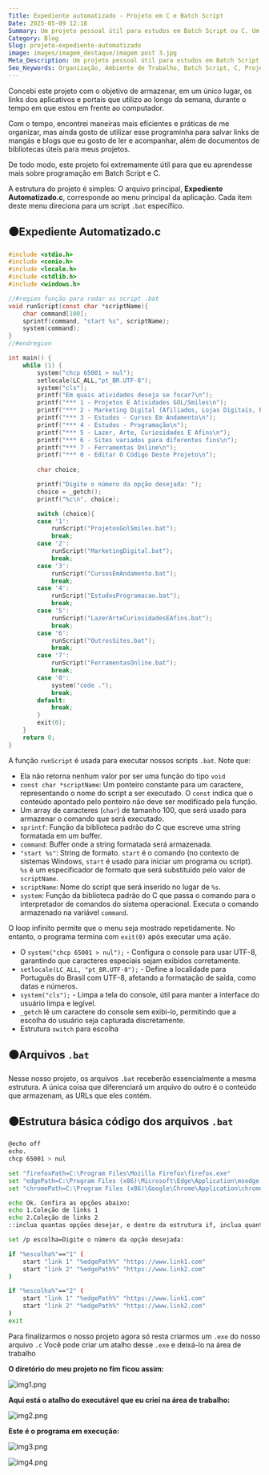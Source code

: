 ```yaml
---
Title: Expediente automatizado - Projeto em C e Batch Script
Date: 2025-05-09 12:18
Summary: Um projeto pessoal útil para estudos em Batch Script ou C. Um programa simples para organização de links
Category: Blog
Slug: projeto-expediente-automatizado
image: images/imagem_destaque/imagem post 3.jpg
Meta_Description: Um projeto pessoal útil para estudos em Batch Script ou C. Um programa simples para organização de links
Seo_Keywords: Organização, Ambiente de Trabalho, Batch Script, C, Projeto de Programação
---
```


Concebi este projeto com o objetivo de armazenar, em um único lugar, os links dos aplicativos e portais que utilizo ao longo da semana, durante o tempo em que estou em frente ao computador.

Com o tempo, encontrei maneiras mais eficientes e práticas de me organizar, mas ainda gosto de utilizar esse programinha para salvar links de mangás e blogs que eu gosto de ler e acompanhar, além de documentos de bibliotecas úteis para meus projetos. 

De todo modo, este projeto foi extremamente útil para que eu  aprendesse mais sobre programação em Batch Script e C.

A estrutura do projeto é simples: O arquivo principal, **Expediente Automatizado.c**, corresponde ao menu principal da aplicação. Cada item deste menu direciona para um script `.bat` específico.

## ⚫**Expediente Automatizado.c**

```c
#include <stdio.h>
#include <conio.h>
#include <locale.h>
#include <stdlib.h>
#include <windows.h>

//#region função para rodar os script .bat
void runScript(const char *scriptName){
    char command[100];
    sprintf(command, "start %s", scriptName);
    system(command);
}
//#endregion

int main() {
    while (1) {
        system("chcp 65001 > nul");
        setlocale(LC_ALL,"pt_BR.UTF-8");
        system("cls");
        printf("Em quais atividades deseja se focar?\n");
        printf("*** 1 - Projetos E Atividades GOL/Smiles\n");
        printf("*** 2 - Marketing Digital (Afiliados, Lojas Digitais, Etc...)\n");
        printf("*** 3 - Estudos - Cursos Em Andamento\n");
        printf("*** 4 - Estudos - Programação\n");
        printf("*** 5 - Lazer, Arte, Curiosidades E Afins\n");
        printf("*** 6 - Sites variados para diferentes fins\n");
        printf("*** 7 - Ferramentas Online\n");
        printf("*** 0 - Editar O Código Deste Projeto\n");
        
        char choice;

        printf("Digite o número da opção desejada: ");
        choice = _getch();
        printf("%c\n", choice);

        switch (choice){
        case '1':
            runScript("ProjetosGolSmiles.bat");
            break;
        case '2':
            runScript("MarketingDigital.bat");
            break;
        case '3':
            runScript("CursosEmAndamento.bat");
            break;
        case '4':
            runScript("EstudosProgramacao.bat");
            break;
        case '5':
            runScript("LazerArteCuriosidadesEAfins.bat");
            break;
        case '6':
            runScript("OutrosSites.bat");
            break;
        case '7':
            runScript("FerramentasOnline.bat");
            break;
        case '0':
            system("code .");
            break;
        default:
            break;
        }
        exit(0);
    }
    return 0;
}
```

A função `runScript` é usada para executar nossos scripts `.bat`. Note que:

- Ela não retorna nenhum valor por ser uma função do tipo `void`
- `const char *scriptName`: Um ponteiro constante para um caractere, representando o nome do script a ser executado. O `const` indica que o conteúdo apontado pelo ponteiro não deve ser modificado pela função.
- Um array de caracteres (`char`) de tamanho 100, que será usado para armazenar o comando que será executado.
- `sprintf`: Função da biblioteca padrão do C que escreve uma string formatada em um buffer.
- `command`: Buffer onde a string formatada será armazenada.
- `"start %s"`: String de formato. `start` é o comando (no contexto de sistemas Windows, `start` é usado para iniciar um programa ou script). `%s` é um especificador de formato que será substituído pelo valor de `scriptName`.
- `scriptName`: Nome do script que será inserido no lugar de `%s`.
- `system`: Função da biblioteca padrão do C que passa o comando para o interpretador de comandos do sistema operacional. Executa o comando armazenado na variável `command`.

O loop infinito permite que o menu seja mostrado repetidamente. No entanto, o programa termina com `exit(0)` após executar uma ação.

- O `system("chcp 65001 > nul");` - Configura o console para usar UTF-8, garantindo que caracteres especiais sejam exibidos corretamente.
- `setlocale(LC_ALL, "pt_BR.UTF-8");` - Define a localidade para Português do Brasil com UTF-8, afetando a formatação de saída, como datas e números.
- `system("cls");` - Limpa a tela do console, útil para manter a interface do usuário limpa e legível.
- `_getch` lê um caractere do console sem exibi-lo, permitindo que a escolha do usuário seja capturada discretamente.
- Estrutura `switch` para escolha

## ⚫**Arquivos `.bat`**

Nesse nosso projeto, os arquivos `.bat` receberão essencialmente a mesma estrutura. A única coisa que diferenciará um arquivo do outro é o conteúdo que armazenam, as URLs que eles contém.

## ⚫**Estrutura básica código dos arquivos `.bat`**

```bash
@echo off
echo.
chcp 65001 > nul

set "firefoxPath=C:\Program Files\Mozilla Firefox\firefox.exe"
set "edgePath=C:\Program Files (x86)\Microsoft\Edge\Application\msedge.exe"
set "chromePath=C:\Program Files (x86)\Google\Chrome\Application\chrome.exe"

echo Ok. Confira as opções abaixo:
echo 1.Coleção de links 1
echo 2.Coleção de links 2
::inclua quantas opções desejar, e dentro da estrutura if, inclua quantos links desejar

set /p escolha=Digite o número da opção desejada:

if "%escolha%"=="1" (
    start "link 1" "%edgePath%" "https://www.link1.com"
    start "link 2" "%edgePath%" "https://www.link2.com"
)

if "%escolha%"=="2" (
    start "link 1" "%edgePath%" "https://www.link1.com"
    start "link 2" "%edgePath%" "https://www.link2.com"
)
exit
```

Para finalizarmos o nosso projeto agora só resta criarmos um `.exe` do nosso arquivo `.c`
Você pode criar um atalho desse `.exe` e deixá-lo na área de trabalho

**O diretório do meu projeto no fim ficou assim:**

![img1.png](./images/imagem_post/post_projeto_c_bat/img6.png)

**Aqui está o atalho do executável que eu criei na área de trabalho:**

![img2.png](./images/imagem_post/post_projeto_c_bat/img7.png)

**Este é o programa em execução:**

![img3.png](./images/imagem_post/post_projeto_c_bat/img8.png)

![img4.png](./images/imagem_post/post_projeto_c_bat/img9.png)